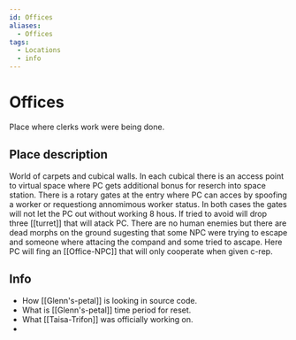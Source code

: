 ```yaml
---
id: Offices
aliases:
  - Offices
tags:
  - Locations
  - info
---
```


# Offices
Place where clerks work were being done.

## Place description 

World of carpets and cubical walls. In each cubical there is an access point to virtual space where PC gets additional bonus for reserch into space station. 
There is a rotary gates at the entry where PC can acces by spoofing a worker or requestiong annomimous worker status. In both cases the gates will not let the PC out without working 8 hous. If tried to avoid will drop three [[turret]] that will atack PC.
There are no human enemies but there are dead morphs on the ground sugesting that some NPC were trying to escape and someone where attacing the compand and some tried to ascape. Here PC will fing an [[Office-NPC]] that will only cooperate when given c-rep.

## Info
* How [[Glenn's-petal]] is looking in source code. 
* What is [[Glenn's-petal]] time period for reset.
* What [[Taisa-Trifon]] was officially working on.
* 

